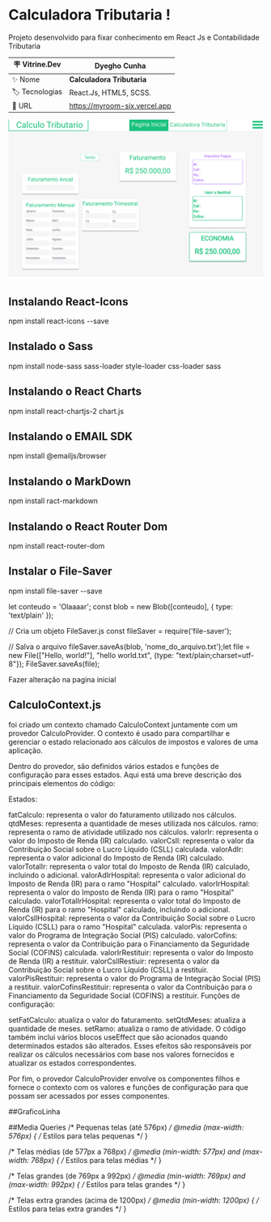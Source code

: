 # Calculadora Tributaria ! 

Projeto desenvolvido para fixar conhecimento em React Js e Contabilidade Tributaria

| :placard: Vitrine.Dev |**Dyegho Cunha**
| -------------  | --- |
| :sparkles: Nome        | **Calculadora Tributaria**
| :label: Tecnologias | React.Js, HTML5, SCSS.
| :rocket: URL         | https://myroom-six.vercel.app


<!-- Inserir imagem com a #vitrinedev ao final do link -->
![](https://github.com/DyeghoCunha/calculadora_tributaria/blob/master/Captura%20de%20tela%202023-05-24%20201039.png?raw=true#vitrinedev)




## Instalando React-Icons
npm install react-icons --save

## Instalado o Sass
npm install node-sass sass-loader style-loader css-loader sass

## Instalando o React Charts

npm install react-chartjs-2 chart.js


## Instalando o EMAIL SDK

npm install @emailjs/browser 

## Instalando o MarkDown

npm install ract-markdown

## Instalando o React Router Dom

npm install react-router-dom

## Instalar o File-Saver

npm install file-saver --save

let conteudo = 'Olaaaar';
const blob = new Blob([conteudo], { type: 'text/plain' });

// Cria um objeto FileSaver.js
const fileSaver = require('file-saver');

// Salva o arquivo
fileSaver.saveAs(blob, 'nome_do_arquivo.txt');let file = new File(["Hello, world!"], "hello world.txt", {type: "text/plain;charset=utf-8"});
FileSaver.saveAs(file);



Fazer alteração na pagina inicial 


## CalculoContext.js

foi criado um contexto chamado CalculoContext juntamente com um provedor CalculoProvider. O contexto é usado para compartilhar e gerenciar o estado relacionado aos cálculos de impostos e valores de uma aplicação.

Dentro do provedor, são definidos vários estados e funções de configuração para esses estados. Aqui está uma breve descrição dos principais elementos do código:

Estados:

fatCalculo: representa o valor do faturamento utilizado nos cálculos.
qtdMeses: representa a quantidade de meses utilizada nos cálculos.
ramo: representa o ramo de atividade utilizado nos cálculos.
valorIr: representa o valor do Imposto de Renda (IR) calculado.
valorCsll: representa o valor da Contribuição Social sobre o Lucro Líquido (CSLL) calculada.
valorAdIr: representa o valor adicional do Imposto de Renda (IR) calculado.
valorTotalIr: representa o valor total do Imposto de Renda (IR) calculado, incluindo o adicional.
valorAdIrHospital: representa o valor adicional do Imposto de Renda (IR) para o ramo "Hospital" calculado.
valorIrHospital: representa o valor do Imposto de Renda (IR) para o ramo "Hospital" calculado.
valorTotalIrHospital: representa o valor total do Imposto de Renda (IR) para o ramo "Hospital" calculado, incluindo o adicional.
valorCsllHospital: representa o valor da Contribuição Social sobre o Lucro Líquido (CSLL) para o ramo "Hospital" calculada.
valorPis: representa o valor do Programa de Integração Social (PIS) calculado.
valorCofins: representa o valor da Contribuição para o Financiamento da Seguridade Social (COFINS) calculada.
valorIrRestituir: representa o valor do Imposto de Renda (IR) a restituir.
valorCsllRestiuir: representa o valor da Contribuição Social sobre o Lucro Líquido (CSLL) a restituir.
valorPisRestituir: representa o valor do Programa de Integração Social (PIS) a restituir.
valorCofinsRestituir: representa o valor da Contribuição para o Financiamento da Seguridade Social (COFINS) a restituir.
Funções de configuração:

setFatCalculo: atualiza o valor do faturamento.
setQtdMeses: atualiza a quantidade de meses.
setRamo: atualiza o ramo de atividade.
O código também inclui vários blocos useEffect que são acionados quando determinados estados são alterados. Esses efeitos são responsáveis por realizar os cálculos necessários com base nos valores fornecidos e atualizar os estados correspondentes.

Por fim, o provedor CalculoProvider envolve os componentes filhos e fornece o contexto com os valores e funções de configuração para que possam ser acessados por esses componentes.

##GraficoLinha




##Media Queries
/* Pequenas telas (até 576px) */
@media (max-width: 576px) {
  /* Estilos para telas pequenas */
}

/* Telas médias (de 577px a 768px) */
@media (min-width: 577px) and (max-width: 768px) {
  /* Estilos para telas médias */
}

/* Telas grandes (de 769px a 992px) */
@media (min-width: 769px) and (max-width: 992px) {
  /* Estilos para telas grandes */
}

/* Telas extra grandes (acima de 1200px) */
@media (min-width: 1200px) {
  /* Estilos para telas extra grandes */
}
